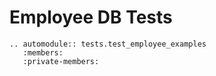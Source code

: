 # Employee DB Tests

```{eval-rst}
.. automodule:: tests.test_employee_examples
   :members:
   :private-members:
```
